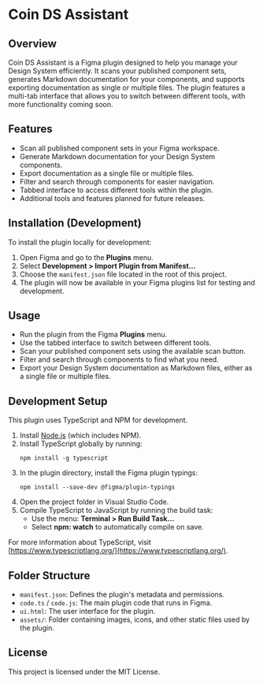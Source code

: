 # Coin DS Assistant

## Overview
Coin DS Assistant is a Figma plugin designed to help you manage your Design System efficiently. It scans your published component sets, generates Markdown documentation for your components, and supports exporting documentation as single or multiple files. The plugin features a multi-tab interface that allows you to switch between different tools, with more functionality coming soon.

## Features
- Scan all published component sets in your Figma workspace.
- Generate Markdown documentation for your Design System components.
- Export documentation as a single file or multiple files.
- Filter and search through components for easier navigation.
- Tabbed interface to access different tools within the plugin.
- Additional tools and features planned for future releases.

## Installation (Development)
To install the plugin locally for development:
1. Open Figma and go to the **Plugins** menu.
2. Select **Development > Import Plugin from Manifest...**
3. Choose the `manifest.json` file located in the root of this project.
4. The plugin will now be available in your Figma plugins list for testing and development.

## Usage
- Run the plugin from the Figma **Plugins** menu.
- Use the tabbed interface to switch between different tools.
- Scan your published component sets using the available scan button.
- Filter and search through components to find what you need.
- Export your Design System documentation as Markdown files, either as a single file or multiple files.

## Development Setup
This plugin uses TypeScript and NPM for development.

1. Install [Node.js](https://nodejs.org/en/download/) (which includes NPM).
2. Install TypeScript globally by running:
   ```
   npm install -g typescript
   ```
3. In the plugin directory, install the Figma plugin typings:
   ```
   npm install --save-dev @figma/plugin-typings
   ```
4. Open the project folder in Visual Studio Code.
5. Compile TypeScript to JavaScript by running the build task:
   - Use the menu: **Terminal > Run Build Task...**
   - Select **npm: watch** to automatically compile on save.

For more information about TypeScript, visit [https://www.typescriptlang.org/](https://www.typescriptlang.org/).

## Folder Structure
- `manifest.json`: Defines the plugin's metadata and permissions.
- `code.ts` / `code.js`: The main plugin code that runs in Figma.
- `ui.html`: The user interface for the plugin.
- `assets/`: Folder containing images, icons, and other static files used by the plugin.

## License
This project is licensed under the MIT License.
